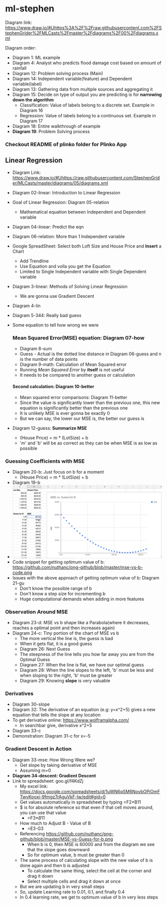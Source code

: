 # ml-stephen
Diagram link: https://www.draw.io/#Uhttps%3A%2F%2Fraw.githubusercontent.com%2FStephenGrider%2FMLCasts%2Fmaster%2Fdiagrams%2F00%2Fdiagrams.xml

Diagram order:
* Diagram 1: ML example
* Diagram 4: Analyst who predicts flood damage cost based on amount of rainfall
* Diagram 12: Problem solving process (Main)
* Diagram 14: Independent variable(feature) and Dependent variable(label)
* Diagram 13: Gathering data from multiple sources and aggregating it
* Diagram 15: Decide on type of output you are predicting is for **narrowing down the algorithm**
    * Classification: Value of labels belong to a discrete set. Example in Diagram 16
    * Regression: Value of labels belong to a continuous set. Example in Diagram 17
* Diagram 18: Entire walkthrough of example
* **Diagram 19**: Problem Solving process

### Checkout README of plinko folder for Plinko App

## Linear Regression
* Diagram Link: https://www.draw.io/#Uhttps://raw.githubusercontent.com/StephenGrider/MLCasts/master/diagrams/05/diagrams.xml
* Diagram 02-linear: Introduction to Linear Regression
* Goal of Linear Regression: Diagram 05-relation
    * Mathematical equation between Independent and Dependent variable
* Diagram 04-linear: Predict the eqn
* Diagram 06-relation: More than 1 Independent variable
* Google SpreadSheet: Select both Loft Size and House Price and **Insert** a Chart
    * Add Trendline
    * Use Equation and volla you get the Equation
    * Limited to Single Independent variable with Single Dependent variable
* Diagram 3-linear: Methods of Solving Linear Regression
    * We are gonna use Gradient Descent
* Diagram 4-lin
* Diagram 5-344: Really bad guess
* Some equation to tell how wrong we were
    ### Mean Squared Error(MSE) equation: Diagram 07-how
    * Diagram 8-sum
    * Guess - Actual is the dotted line distance in Diagram 06-guess and n is the number of data points
    * Diagram 9-math: Calculation of Mean Squared error
    * Running *Mean Squared Error* by **itself** is not useful
    * It needs to be compared to another guess or calculation

    #### Second calculation: Diagram 10-better
    * Mean squared error comparisons: Diagram 11-better
    * Since the value is significantly lower than the previous one, this new equation is significantly better than the previous one
    * It is unlikely MSE is ever gonna be exactly 0
    * But we can say, the lower our MSE is, the better our guess is
* Diagram 12-guess: **Summarize MSE**
    * (House Price) = m * (LotSize) + b
    * 'm' and 'b' will be as correct as they can be when MSE is as low as possible

### Guessing Coefficients with MSE
* Diagram 20-b: Just focus on b for a moment
    * (House Price) = m * (LotSize) + b
* Diagram 19-b
* ![png of MSE vs guess for b](https://github.com/nuthanc/png-github/blob/master/MSE-vs-Guess-for-b.png)
* Code snippet for getting optimum value of b: https://github.com/nuthanc/png-github/blob/master/mse-vs-b-code.png
* Issues with the above approach of getting optimum value of b: Diagram 21-gu
    * Don't know the possible range of b
    * Don't know a step size for incrementing b
    * Huge computational demands when adding in more features

### Observation Around MSE
* Diagram 23-d: MSE vs b shape like a Parabola(where it decreases, reaches a optimal point and then increases again)
* Diagram 24-c: Tiny portion of the chart of MSE vs b
    * The more vertical the line is, the guess is bad
    * When it gets flat, it is a good guess
    * Diagram 26: Next Guess
    * The steepness of the line tells you how far away you are from the Optimal Guess
    * Diagram 27: When the line is flat, we have our optimal guess
    * Diagram 28: When the line slopes to the left, 'b' must be less and when sloping to the right, 'b' must be greater
    * Diagram 29: Knowing **slope** is very valuable

### Derivatives
* Diagram 30-slope
* Diagram 32: The derivative of an equation (e.g: y=x^2+5) gives a new equation that tells the slope at any location
* To get derivative online: https://www.wolframalpha.com/
    * In searchbar give, derivative x^2+5
* Diagram 33-c
* Demonstration: Diagram 31-c for x=-5

### Gradient Descent in Action
* Diagram 33-mse: How Wrong Were we?
    * Get slope by taking derivative of MSE
    * Assuming m=0
* **Diagram 34-descent: Gradient Descent**
* Link to spreadsheet: goo.gl/f4KdZj
    * My excel link: https://docs.google.com/spreadsheets/d/1uWN6qSM6NovbOPjOmFTwvKooxj-9fmgz7rAguVkF-lw/edit#gid=0
    * Get values automatically in spreadsheet by typing =F2*B11
    * $ is for absolute reference so that even if that cell moves around, you can use that value
        * =F3*$B$11
    * How much to Adjust B - Value of B
        * =E3-G3
    * Referencing https://github.com/nuthanc/png-github/blob/master/MSE-vs-Guess-for-b.png
        * When b is 0, then MSE is 60000 and from the diagram we see that the slope goes downward
        * So for optimum value, b must be greater than 0
    * The same process of calculating slope with the new value of b is done again and then b is adjusted
        * To calculate the same thing, select the cell at the corner and drag it down
        * Select multiple cells and drag it down at once
    * But we are updating b in very small steps
    * So, update Learning rate to 0.01, 0.1, and finally 0.4
    * In 0.4 learning rate, we get to optimum value of b in very less steps